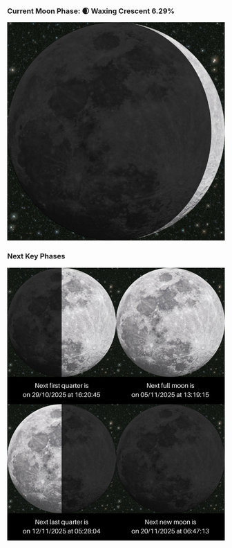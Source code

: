 ### Current Moon Phase: 🌒 Waxing Crescent 6.29%
![Moon Phase](moonphase.png)
### Next Key Phases
![Gallery](gallery.png)